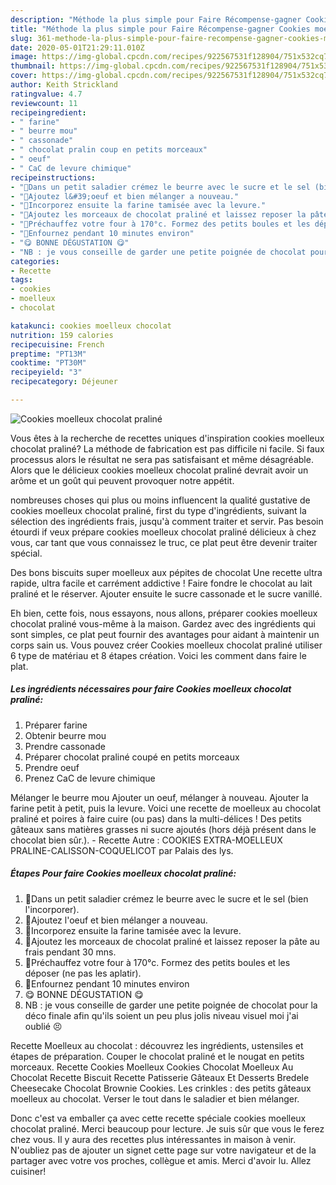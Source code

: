 ```yaml
---
description: "Méthode la plus simple pour Faire Récompense-gagner Cookies moelleux chocolat praliné"
title: "Méthode la plus simple pour Faire Récompense-gagner Cookies moelleux chocolat praliné"
slug: 361-methode-la-plus-simple-pour-faire-recompense-gagner-cookies-moelleux-chocolat-praline
date: 2020-05-01T21:29:11.010Z
image: https://img-global.cpcdn.com/recipes/922567531f128904/751x532cq70/cookies-moelleux-chocolat-praline-photo-principale-de-la-recette.jpg
thumbnail: https://img-global.cpcdn.com/recipes/922567531f128904/751x532cq70/cookies-moelleux-chocolat-praline-photo-principale-de-la-recette.jpg
cover: https://img-global.cpcdn.com/recipes/922567531f128904/751x532cq70/cookies-moelleux-chocolat-praline-photo-principale-de-la-recette.jpg
author: Keith Strickland
ratingvalue: 4.7
reviewcount: 11
recipeingredient:
- " farine"
- " beurre mou"
- " cassonade"
- " chocolat pralin coup en petits morceaux"
- " oeuf"
- " CaC de levure chimique"
recipeinstructions:
- "🍪Dans un petit saladier crémez le beurre avec le sucre et le sel (bien l&#39;incorporer)."
- "🍪Ajoutez l&#39;oeuf et bien mélanger a nouveau."
- "🍪Incorporez ensuite la farine tamisée avec la levure."
- "🍪Ajoutez les morceaux de chocolat praliné et laissez reposer la pâte au frais pendant 30 mns."
- "🍪Préchauffez votre four à 170°c. Formez des petits boules et les déposer (ne pas les aplatir)."
- "🍪Enfournez pendant 10 minutes environ"
- "😋 BONNE DÉGUSTATION 😋"
- "NB : je vous conseille de garder une petite poignée de chocolat pour la déco finale afin qu&#39;ils soient un peu plus jolis niveau visuel moi j&#39;ai oublié 😣"
categories:
- Recette
tags:
- cookies
- moelleux
- chocolat

katakunci: cookies moelleux chocolat 
nutrition: 159 calories
recipecuisine: French
preptime: "PT13M"
cooktime: "PT30M"
recipeyield: "3"
recipecategory: Déjeuner

---
```



![Cookies moelleux chocolat praliné](https://img-global.cpcdn.com/recipes/922567531f128904/751x532cq70/cookies-moelleux-chocolat-praline-photo-principale-de-la-recette.jpg)

Vous êtes à la recherche de recettes uniques d'inspiration cookies moelleux chocolat praliné? La méthode de fabrication est pas difficile ni facile. Si faux processus alors le résultat ne sera pas satisfaisant et même désagréable. Alors que le délicieux cookies moelleux chocolat praliné devrait avoir un arôme et un goût qui peuvent provoquer notre appétit.

nombreuses choses qui plus ou moins influencent la qualité gustative de cookies moelleux chocolat praliné, first du type d'ingrédients, suivant la sélection des ingrédients frais, jusqu'à comment traiter et servir. Pas besoin étourdi if veux prépare cookies moelleux chocolat praliné délicieux à chez vous, car tant que vous connaissez le truc, ce plat peut être devenir traiter spécial.

Des bons biscuits super moelleux aux pépites de chocolat Une recette ultra rapide, ultra facile et carrément addictive ! Faire fondre le chocolat au lait praliné et le réserver. Ajouter ensuite le sucre cassonade et le sucre vanillé.


Eh bien, cette fois, nous essayons, nous allons, préparer cookies moelleux chocolat praliné vous-même à la maison. Gardez avec des ingrédients qui sont simples, ce plat peut fournir des avantages pour aidant à maintenir un corps sain us. Vous pouvez créer Cookies moelleux chocolat praliné utiliser 6 type de matériau et 8 étapes création. Voici les comment dans faire le plat.

<!--inarticleads1-->

##### Les ingrédients nécessaires pour faire Cookies moelleux chocolat praliné:

1. Préparer  farine
1. Obtenir  beurre mou
1. Prendre  cassonade
1. Préparer  chocolat praliné coupé en petits morceaux
1. Prendre  oeuf
1. Prenez  CaC de levure chimique


Mélanger le beurre mou Ajouter un oeuf, mélanger à nouveau. Ajouter la farine petit à petit, puis la levure. Voici une recette de moelleux au chocolat praliné et poires à faire cuire (ou pas) dans la multi-délices ! Des petits gâteaux sans matières grasses ni sucre ajoutés (hors déjà présent dans le chocolat bien sûr.). - Recette Autre : COOKIES EXTRA-MOELLEUX PRALINE-CALISSON-COQUELICOT par Palais des lys. 

<!--inarticleads2-->

##### Étapes Pour faire Cookies moelleux chocolat praliné:

1. 🍪Dans un petit saladier crémez le beurre avec le sucre et le sel (bien l&#39;incorporer).
1. 🍪Ajoutez l&#39;oeuf et bien mélanger a nouveau.
1. 🍪Incorporez ensuite la farine tamisée avec la levure.
1. 🍪Ajoutez les morceaux de chocolat praliné et laissez reposer la pâte au frais pendant 30 mns.
1. 🍪Préchauffez votre four à 170°c. Formez des petits boules et les déposer (ne pas les aplatir).
1. 🍪Enfournez pendant 10 minutes environ
1. 😋 BONNE DÉGUSTATION 😋
1. NB : je vous conseille de garder une petite poignée de chocolat pour la déco finale afin qu&#39;ils soient un peu plus jolis niveau visuel moi j&#39;ai oublié 😣


Recette Moelleux au chocolat : découvrez les ingrédients, ustensiles et étapes de préparation. Couper le chocolat praliné et le nougat en petits morceaux. Recette Cookies Moelleux Cookies Chocolat Moelleux Au Chocolat Recette Biscuit Recette Patisserie Gâteaux Et Desserts Bredele Cheesecake Chocolat Brownie Cookies. Les crinkles : des petits gâteaux moelleux au chocolat. Verser le tout dans le saladier et bien mélanger. 


Donc c'est va emballer ça avec cette recette spéciale cookies moelleux chocolat praliné. Merci beaucoup pour lecture. Je suis sûr que vous le ferez chez vous. Il y aura des recettes plus  intéressantes in maison à venir. N'oubliez pas de ajouter un signet cette page sur votre navigateur et de la partager avec votre vos proches, collègue et amis. Merci d'avoir lu. Allez cuisiner!
